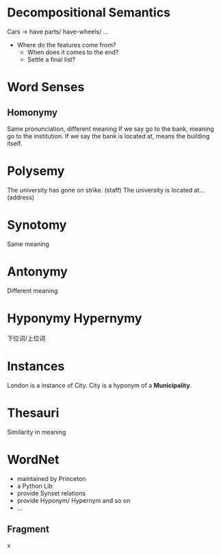 # Decompositional Semantics
Cars -> have parts/ have-wheels/ ...
- Where do the features come from?
	- When does it comes to the end?
	- Settle a final list? 
# Word Senses
## Homonymy
Same pronunciation, different meaning
If we say go to the bank, meaning go to the institution. 
If we say the bank is located at, means the building itself. 

# Polysemy
The university has gone on strike. (staff)
The university is located at... (address)

# Synotomy
Same meaning
# Antonymy
Different meaning

# Hyponymy Hypernymy
下位词/上位词
# Instances
London is a instance of City. 
City is a hyponym of a **Municipality**. 

# Thesauri
Similarity in meaning

# WordNet 
- maintained by Princeton
- a Python Lib
- provide Synset relations
- provide Hyponym/ Hypernym and so on
- ...
## Fragment
x
